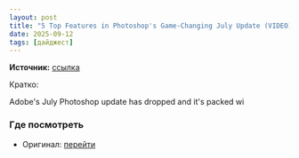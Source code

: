 ```yaml
---
layout: post
title: "5 Top Features in Photoshop's Game-Changing July Update (VIDEO)"
date: 2025-09-12
tags: [дайджест]
---
```


**Источник:** [ссылка](https://www.shutterbug.com/content/5-top-features-photoshops-game-changing-july-update-video)

Кратко: <div class="field field-name-body field-type-text-with-summary field-label-hidden"><div class="field-items"><div class="field-item even"><p>Adobe's July Photoshop update has dropped and it's packed wi

### Где посмотреть
- Оригинал: [перейти]({link})
